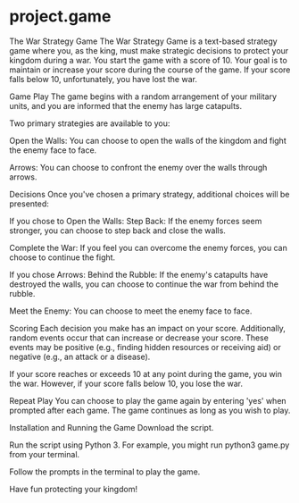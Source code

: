 # project.game



The War Strategy Game
The War Strategy Game is a text-based strategy game where you, as the king, must make strategic decisions to protect your kingdom during a war. You start the game with a score of 10. Your goal is to maintain or increase your score during the course of the game. If your score falls below 10, unfortunately, you have lost the war.

Game Play
The game begins with a random arrangement of your military units, and you are informed that the enemy has large catapults.

Two primary strategies are available to you:

Open the Walls: You can choose to open the walls of the kingdom and fight the enemy face to face.

Arrows: You can choose to confront the enemy over the walls through arrows.

Decisions
Once you've chosen a primary strategy, additional choices will be presented:

If you chose to Open the Walls:
Step Back: If the enemy forces seem stronger, you can choose to step back and close the walls.

Complete the War: If you feel you can overcome the enemy forces, you can choose to continue the fight.

If you chose Arrows:
Behind the Rubble: If the enemy's catapults have destroyed the walls, you can choose to continue the war from behind the rubble.

Meet the Enemy: You can choose to meet the enemy face to face.

Scoring
Each decision you make has an impact on your score. Additionally, random events occur that can increase or decrease your score. These events may be positive (e.g., finding hidden resources or receiving aid) or negative (e.g., an attack or a disease).

If your score reaches or exceeds 10 at any point during the game, you win the war. However, if your score falls below 10, you lose the war.

Repeat Play
You can choose to play the game again by entering 'yes' when prompted after each game. The game continues as long as you wish to play.

Installation and Running the Game
Download the script.

Run the script using Python 3. For example, you might run python3 game.py from your terminal.

Follow the prompts in the terminal to play the game.

Have fun protecting your kingdom!
